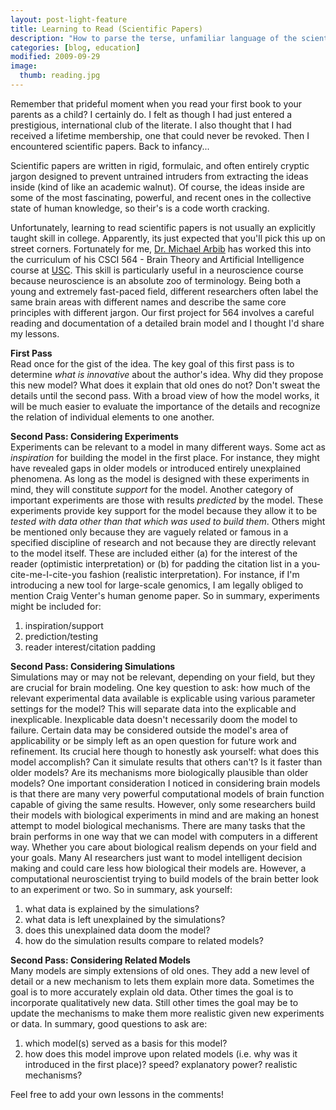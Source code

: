 ```yaml
---
layout: post-light-feature
title: Learning to Read (Scientific Papers)
description: "How to parse the terse, unfamiliar language of the scientific paper."
categories: [blog, education]
modified: 2009-09-29
image:
  thumb: reading.jpg
---
```

Remember that prideful moment when you read your first book to your parents as a child?  I certainly do.  I felt as though I had just entered a prestigious, international club of the literate.  I also thought that I had received a lifetime membership, one that could never be revoked.  Then I encountered scientific papers.  Back to infancy...

Scientific papers are written in rigid, formulaic, and often entirely cryptic jargon designed to prevent untrained intruders from extracting the ideas inside (kind of like an academic walnut).  Of course, the ideas inside are some of the most fascinating, powerful, and recent ones in the collective state of human knowledge, so their's is a code worth cracking.

Unfortunately, learning to read scientific papers is not usually an explicitly taught skill in college.  Apparently, its just expected that you'll pick this up on street corners.  Fortunately for me, <a href="http://www.usc.edu/programs/neuroscience/faculty/profile.php?fid=16">Dr. Michael Arbib</a> has worked this into the curriculum of his CSCI 564 - Brain Theory and Artificial Intelligence course at <a href="http://www.usc.edu/">USC</a>.  This skill is particularly useful in a neuroscience course because neuroscience is an absolute zoo of terminology. Being both a young and extremely fast-paced field, different researchers often label the same brain areas with different names and describe the same core principles with different jargon.  Our first project for 564 involves a careful reading and documentation of a detailed brain model and I thought I'd share my lessons.

<strong>First Pass</strong><br>
Read once for the gist of the idea.  The key goal of this first pass is to determine <em>what is innovative</em> about the author's idea.  Why did they propose this new model?  What does it explain that old ones do not?  Don't sweat the details until the second pass.  With a broad view of how the model works, it will be much easier to evaluate the importance of the details and recognize the relation of individual elements to one another.

<strong>Second Pass: Considering Experiments</strong><br>
Experiments can be relevant to a model in many different ways.  Some act as <em>inspiration</em> for building the model in the first place.  For instance, they might have revealed gaps in older models or introduced entirely unexplained phenomena.  As long as the model is designed with these experiments in mind, they will constitute <em>support</em> for the model.  Another category of important experiments are those with results <em>predicted</em> by the model.  These experiments provide key support for the model because they allow it to be <em>tested with data other than that which was used to build them</em>.  Others might be mentioned only because they are vaguely related or famous in a specified discipline of research and not because they are directly relevant to the model itself.  These are included either (a) for the interest of the reader (optimistic interpretation) or (b) for padding the citation list in a you-cite-me-I-cite-you fashion (realistic interpretation).  For instance, if I'm introducing a new tool for large-scale genomics, I am legally obliged to mention Craig Venter's human genome paper.  So in summary, experiments might be included for:
<ol>
	<li>inspiration/support</li>
	<li>prediction/testing</li>
	<li>reader interest/citation padding</li>
</ol>
<strong>Second Pass: Considering Simulations</strong><br>
Simulations may or may not be relevant, depending on your field, but they are crucial for brain modeling.  One key question to ask: how much of the relevant experimental data available is explicable using various parameter settings for the model?  This will separate data into the explicable and inexplicable.  Inexplicable data doesn't necessarily doom the model to failure.  Certain data may be considered outside the model's area of applicability or be simply left as an open question for future work and refinement.  Its crucial here though to honestly ask yourself: what does this model accomplish?  Can it simulate results that others can't?  Is it faster than older models?  Are its mechanisms more biologically plausible than older models?  One important consideration I noticed in considering brain models is that there are many very powerful computational models of brain function capable of giving the same results.  However, only some researchers build their models with biological experiments in mind and are making an honest attempt to model biological mechanisms.  There are many tasks that the brain performs in one way that we can model with computers in a different way.  Whether you care about biological realism depends on your field and your goals.  Many AI researchers just want to model intelligent decision making and could care less how biological their models are.  However, a computational neuroscientist trying to build models of the brain better look to an experiment or two.  So in summary, ask yourself:
<ol>
	<li>what data is explained by the simulations?</li>
	<li>what data is left unexplained by the simulations?</li>
	<li>does this unexplained data doom the model?</li>
	<li>how do the simulation results compare to related models?</li>
</ol>
<strong>Second Pass: Considering Related Models</strong><br>
Many models are simply extensions of old ones.  They add a new level of detail or a new mechanism to lets them explain more data.  Sometimes the goal is to more accurately explain old data.  Other times the goal is to incorporate qualitatively new data.  Still other times the goal may be to update the mechanisms to make them more realistic given new experiments or data.  In summary, good questions to ask are:
<ol>
	<li>which model(s) served as a basis for this model?</li>
	<li>how does this model improve upon related models (i.e. why was it introduced in the first place)?  speed?  explanatory power?  realistic mechanisms?</li>
</ol>

Feel free to add your own lessons in the comments!